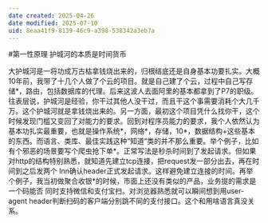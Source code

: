 ```yaml
---
date created: 2025-04-26
date modified: 2025-07-10
uid: 8eaa41f9-8139-46c9-a398-538342a3eb7a
---
```


#第一性原理  护城河的本质是时间货币

大护城河是一将功成万古枯拿钱烧出来的，归根结底还是自身基本功要扎实。大概10年前，我带了十几个人做了个云的项目。就是自己建了个云，过程中自己写存储*，路由，包括数据库的代理。后来这波人去面阿里的基本都拿到了P7的职级。往表层说，护城河是经验，你干过其他人没干过，而且干这个事需要消耗个大几千万。这个护城河就是拿钱烧出来的。另一方面，最初这个项目凭什么找你干，这个时候发现门槛又变回了对能力的要求。回到对程序员能力的要求，我个人依然认为基本功扎实最重要，也就是操作系统*，网络*，存储，10*，数据结构+这些基本的东西。而语言、类库、最佳实践这种“知道“类的并不那么重要。举个例子，比如有个邪恶的场景要写个爬虫抢下单*。正常写法是秒杀时间到了发起请求。但如果对http的结构特别熟悉，就知道先建立tcp连接，把request发一部分出去，再在时间到之后发两个 Inn确认header正式发起请求。这样避免建立连接的时间。再举个例子，我当初做聚合收银*的时候，市面上还没有类似的产品，业务提的需求是一个码能否 同时支持微信和支付宝扫。对浏览器熟悉就可以瞬间想到用user-agent header判断扫码的客户端分别跳不同的支付接口。这个和用啥语言真没关系。
